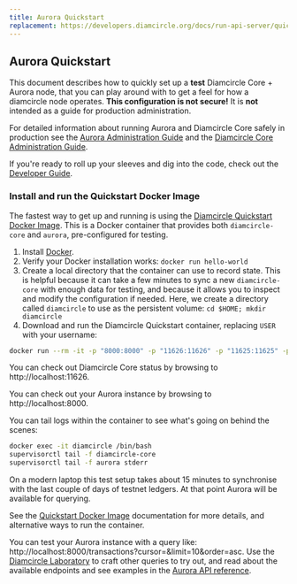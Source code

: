```yaml
---
title: Aurora Quickstart
replacement: https://developers.diamcircle.org/docs/run-api-server/quickstart/
---
```

## Aurora Quickstart
This document describes how to quickly set up a **test** Diamcircle Core + Aurora node, that you can play around with to get a feel for how a diamcircle node operates. **This configuration is not secure!** It is **not** intended as a guide for production administration.

For detailed information about running Aurora and Diamcircle Core safely in production see the [Aurora Administration Guide](admin.md) and the [Diamcircle Core Administration Guide](https://www.diamcircle.org/developers/diamcircle-core/software/admin.html).

If you're ready to roll up your sleeves and dig into the code, check out the [Developer Guide](developing.md).

### Install and run the Quickstart Docker Image
The fastest way to get up and running is using the [Diamcircle Quickstart Docker Image](https://github.com/diamcircle/docker-diamcircle-core-aurora). This is a Docker container that provides both `diamcircle-core` and `aurora`, pre-configured for testing.

1. Install [Docker](https://www.docker.com/get-started).
2. Verify your Docker installation works: `docker run hello-world`
3. Create a local directory that the container can use to record state. This is helpful because it can take a few minutes to sync a new `diamcircle-core` with enough data for testing, and because it allows you to inspect and modify the configuration if needed. Here, we create a directory called `diamcircle` to use as the persistent volume:
`cd $HOME; mkdir diamcircle`
4. Download and run the Diamcircle Quickstart container, replacing `USER` with your username:

```bash
docker run --rm -it -p "8000:8000" -p "11626:11626" -p "11625:11625" -p"8002:5432" -v $HOME/diamcircle:/opt/diamcircle --name diamcircle diamcircle/quickstart --testnet
```

You can check out Diamcircle Core status by browsing to http://localhost:11626.

You can check out your Aurora instance by browsing to http://localhost:8000.

You can tail logs within the container to see what's going on behind the scenes:
```bash
docker exec -it diamcircle /bin/bash
supervisorctl tail -f diamcircle-core
supervisorctl tail -f aurora stderr
```

On a modern laptop this test setup takes about 15 minutes to synchronise with the last couple of days of testnet ledgers. At that point Aurora will be available for querying. 

See the [Quickstart Docker Image](https://github.com/diamcircle/docker-diamcircle-core-aurora) documentation for more details, and alternative ways to run the container. 

You can test your Aurora instance with a query like: http://localhost:8000/transactions?cursor=&limit=10&order=asc. Use the [Diamcircle Laboratory](https://www.diamcircle.org/laboratory/) to craft other queries to try out,
and read about the available endpoints and see examples in the [Aurora API reference](https://www.diamcircle.org/developers/aurora/reference/).

